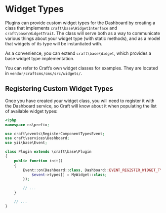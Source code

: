 Widget Types
============

Plugins can provide custom widget types for the Dashboard by creating a class that implements `craft\base\WidgetInterface` and `craft\base\WidgetTrait`. The class will serve both as a way to communicate various things about your widget type (with static methods), and as a model that widgets of its type will be instantiated with.

As a convenience, you can extend `craft\base\Widget`, which provides a base widget type implementation.

You can refer to Craft’s own widget classes for examples. They are located in `vendor/craftcms/cms/src/widgets/`.

## Registering Custom Widget Types

Once you have created your widget class, you will need to register it with the Dashboard service, so Craft will know about it when populating the list of available widget types:

```php
<?php
namespace ns\prefix;

use craft\events\RegisterComponentTypesEvent;
use craft\services\Dashboard;
use yii\base\Event;

class Plugin extends \craft\base\Plugin
{
    public function init()
    {
        Event::on(Dashboard::class, Dashboard::EVENT_REGISTER_WIDGET_TYPES, function(RegisterComponentTypesEvent $event) {
            $event->types[] = MyWidget::class;
        });

        // ...
    }

    // ...
}
```
